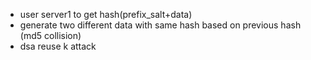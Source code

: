 * user server1 to get hash(prefix_salt+data)
* generate two different data with same hash based on previous hash (md5 collision)
* dsa reuse k attack 
